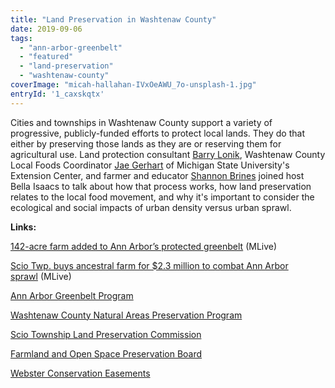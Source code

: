 ```yaml
---
title: "Land Preservation in Washtenaw County"
date: 2019-09-06
tags: 
  - "ann-arbor-greenbelt"
  - "featured"
  - "land-preservation"
  - "washtenaw-county"
coverImage: "micah-hallahan-IVxOeAWU_7o-unsplash-1.jpg"
entryId: '1_caxskqtx'
---
```


Cities and townships in Washtenaw County support a variety of progressive, publicly-funded efforts to protect local lands. They do that either by preserving those lands as they are or reserving them for agricultural use. Land protection consultant [Barry Lonik](https://legacylandconservancy.org/beginning-present-history-legacy-land-conservancy-barry-lonik/), Washtenaw County Local Foods Coordinator [Jae Gerhart](https://www.canr.msu.edu/people/jae_gerhart) of Michigan State University's Extension Center, and farmer and educator [Shannon Brines](http://brines.net) joined host Bella Isaacs to talk about how that process works, how land preservation relates to the local food movement, and why it's important to consider the ecological and social impacts of urban density versus urban sprawl.<!--more-->

**Links:**

[142-acre farm added to Ann Arbor’s protected greenbelt](https://www.mlive.com/news/ann-arbor/2019/06/142-acre-farm-added-to-ann-arbors-protected-greenbelt.html) (MLive) 

[Scio Twp. buys ancestral farm for $2.3 million to combat Ann Arbor sprawl](https://www.mlive.com/news/ann-arbor/2019/08/scio-twp-buys-ancestral-farm-for-23-million-to-combat-ann-arbor-sprawl.html) (MLive) 

[Ann Arbor Greenbelt Program](https://www.a2gov.org/greenbelt/Pages/greenbelthome.aspx) 

[Washtenaw County Natural Areas Preservation Program](https://www.washtenaw.org/939/Natural-Areas-Preservation-Program) 

[Scio Township Land Preservation Commission](http://sciotownship.org/boards-commissions/land-preservation-commission/) 

[Farmland and Open Space Preservation Board](http://aatwp.org/township-government/boards-and-commissions/farmland-and-open-space-preservation-board/)

[Webster Conservation Easements](http://twp.webster.mi.us/PDR%20Newsletter.pdf)
